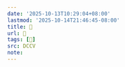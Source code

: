 ```yaml
---
date: '2025-10-13T10:29:04+08:00'
lastmod: '2025-10-14T21:46:45-08:00'
title: 􄺫
url: 􄺫
tags: [𧩶]
src: DCCV
note:
---
```

